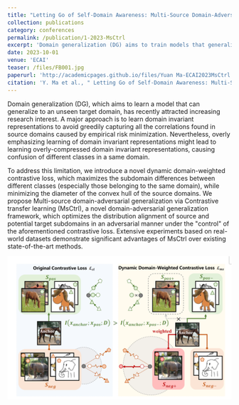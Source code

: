 ```yaml
---
title: "Letting Go of Self-Domain Awareness: Multi-Source Domain-Adversarial Generalization via Dynamic Domain-Weighted Contrastive Transfer Learning"
collection: publications
category: conferences
permalink: /publication/1-2023-MsCtrl
excerpt: 'Domain generalization (DG) aims to train models that generalize to unseen target domains, often by learning domain-invariant representations. However, overly compressed representations can confuse classes within the same domain. To address this, we propose MsCtrl, a framework incorporating dynamic domain-weighted contrastive loss to enhance class separation within domains while aligning source and target subdomains adversarially. Experiments show that MsCtrl outperforms state-of-the-art methods on real-world datasets.'
date: 2023-10-01
venue: 'ECAI'
teaser: /files/FB001.jpg
paperurl: 'http://academicpages.github.io/files/Yuan Ma-ECAI2023MsCtrl.pdf'
citation: 'Y. Ma et al., " Letting Go of Self-Domain Awareness: Multi-Source Domain-Adversarial Generalization via Dynamic Domain-Weighted Contrastive Transfer Learning," in ECAI 2023. IOS Press, 2023: 1664-1671.'
---
```


Domain generalization (DG), which aims to learn a model that can generalize to an unseen target domain, has recently attracted increasing research interest. A major approach is to learn domain invariant representations to avoid greedily capturing all the correlations found in source domains caused by empirical risk minimization. Nevertheless, overly emphasizing learning of domain invariant representations might lead to learning overly-compressed domain invariant representations, causing confusion of different classes in a same domain. 

To address this limitation, we introduce a novel dynamic domain-weighted contrastive loss, which maximizes the subdomain differences between different classes (especially those belonging to the same domain), while minimizing the diameter of the convex hull of the source domains. We propose Multi-source domain-adversarial generalization via Contrastive transfer learning (MsCtrl), a novel domain-adversarial generalization framework, which optimizes the distribution alignment of source and potential target subdomains in an adversarial manner under the "control" of the aforementioned contrastive loss. Extensive experiments based on real-world datasets demonstrate significant advantages of MsCtrl over existing state-of-the-art methods.

![image](https://raw.githubusercontent.com/FByyyyuan/FByyyyuan.github.io/master/files/FB001.png)
